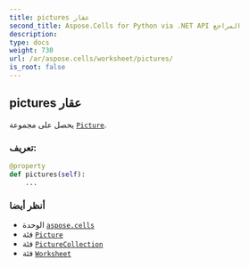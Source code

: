 ```yaml
---
title: pictures عقار
second_title: Aspose.Cells for Python via .NET API المراجع
description:
type: docs
weight: 730
url: /ar/aspose.cells/worksheet/pictures/
is_root: false
---
```

##  pictures عقار

يحصل على مجموعة [`Picture`](/cells/python-net/ar/aspose.cells.drawing/picture).
###  تعريف:
```python
@property
def pictures(self):
    ...
```

###  أنظر أيضا
* الوحدة [`aspose.cells`](../../)
* فئة [`Picture`](/cells/python-net/ar/aspose.cells.drawing/picture)
* فئة [`PictureCollection`](/cells/python-net/ar/aspose.cells.drawing/picturecollection)
* فئة [`Worksheet`](/cells/python-net/ar/aspose.cells/worksheet)
